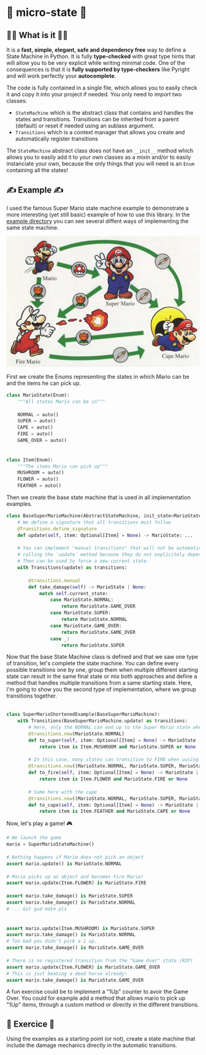 # 🤖 micro-state 🤖

## 🧑‍🏫 What is it 👩‍🏫

It is a **fast, simple, elegant, safe and dependency free** way to define a State Machine in Python. It is fully **type-checked** with great type hints that will allow you to be very explicit while writing minimal code. One of the consequences is that it is **fully supported by type-checkers** like Pyright and will work perfectly your **autocomplete**.

The code is fully contained in a single file, which allows you to easily check it and copy it into your project if needed. You only need to import two classes:

- `StateMachine` which is the abstract class that contains and handles the states and transitions. Transitions can be inherited from a parent (default) or reset if needed using an sublass argument.
- `Transitions` which is a context manager that allows you create and automatically register transitions

The `StateMachine` abstract class does not have an `__init__` method which allows you to easily add it to your own classes as a mixin and/or to easily instanciate your own, because the only things that you will need is an `Enum` containing all the states! 


## ✍️ Example ✍️

I used the famous Super Mario state machine example to demonstrate a more interesting (yet still basic) example of how to use this library. In the [example directory](./examples/) you can see several diffent ways of implementing the same state machine.

![alt text](./examples/mario-finite-state-machine.jpg)

First we create the Enums representing the states in which Mario can be and the items he can pick up.

```python
class MarioState(Enum):
    """All states Mario can be in"""

    NORMAL = auto()
    SUPER = auto()
    CAPE = auto()
    FIRE = auto()
    GAME_OVER = auto()


class Item(Enum):
    """The items Mario can pick up"""
    MUSHROOM = auto()
    FLOWER = auto()
    FEATHER = auto()
```

Then we create the base state machine that is used in all implementation examples.

```python
class BaseSuperMarioMachine(AbstractStateMachine, init_state=MarioState.NORMAL):
    # We define a signature that all transitions must follow
    @Transitions.define_signature
    def update(self, item: Optional[Item] = None) -> MarioState: ...

    # You can implement "manual transitions" that will not be automatically called when
    # calling the `update` method because they do not explicitely depend on the current state.
    # Then can be used to force a new current state.
    with Transitions(update) as transitions:

        @transitions.manual
        def take_damage(self) -> MarioState | None:
            match self.current_state:
                case MarioState.NORMAL:
                    return MarioState.GAME_OVER
                case MarioState.SUPER:
                    return MarioState.NORMAL
                case MarioState.GAME_OVER:
                    return MarioState.GAME_OVER
                case _:
                    return MarioState.SUPER
```

Now that the base State Machine class is defined and that we saw one type of transition, let's complete the state machine. You can define every possible transitions one by one, group them when multiple different starting state can result in the same final state or mix both approaches and define a method that handles multiple transitions from a same starting state. Here, I'm going to show you the second type of implementation, where we group transitions together.

```python

class SuperMarioShortenedExample(BaseSuperMarioMachine):
    with Transitions(BaseSuperMarioMachine.update) as transitions:
        # Here, only the NORMAL can end up to the Super Mario state when picking up an item
        @transitions.new(MarioState.NORMAL)
        def to_super(self, item: Optional[Item] = None) -> MarioState | None:
            return item is Item.MUSHROOM and MarioState.SUPER or None

        # In this case, many states can transition to FIRE when uusing a Flower
        @transitions.new((MarioState.NORMAL, MarioState.SUPER, MarioState.CAPE))
        def to_fire(self, item: Optional[Item] = None) -> MarioState | None:
            return item is Item.FLOWER and MarioState.FIRE or None

        # Same here with the cape
        @transitions.new((MarioState.NORMAL, MarioState.SUPER, MarioState.FIRE))
        def to_cape(self, item: Optional[Item] = None) -> MarioState | None:
            return item is Item.FEATHER and MarioState.CAPE or None
```

Now, let's play a game! 🎮

```python
# We launch the game
mario = SuperMarioStateMachine()

# Nothing happens if Mario does not pick an object
assert mario.update() is MarioState.NORMAL

# Mario picks up an object and becomes Fire Mario!
assert mario.update(Item.FLOWER) is MarioState.FIRE

assert mario.take_damage() is MarioState.SUPER
assert mario.take_damage() is MarioState.NORMAL
# ... Git gud mate pls


assert mario.update(Item.MUSHROOM) is MarioState.SUPER
assert mario.take_damage() is MarioState.NORMAL
# Too bad you didn't pick a 1 up.
assert mario.take_damage() is MarioState.GAME_OVER

# There is no registered transition from the "Game Over" state (RIP)
assert mario.update(Item.FLOWER) is MarioState.GAME_OVER
# This is just beating a dead horse already!
assert mario.take_damage() is MarioState.GAME_OVER
```

A fun exercise could be to implement a "1Up" counter to avoir the Game Over. You could for example add a method that allows mario to pick up "1Up" items, through a custom method or directly in the different transitions.

## 📝 Exercice 📝

Using the examples as a starting point (or not), create a state machine that include the damage mechanics directly in the automatic transitions. 